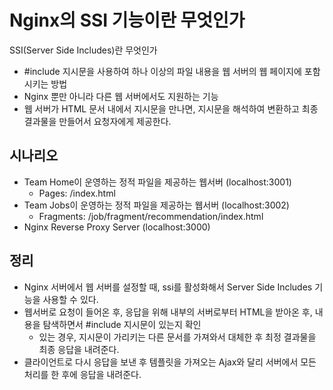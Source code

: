 # Nginx의 SSI 기능이란 무엇인가

SSI(Server Side Includes)란 무엇인가

- #include 지시문을 사용하여 하나 이상의 파일 내용을 웹 서버의 웹 페이지에 포함시키는 방법
- Nginx 뿐만 아니라 다른 웹 서버에서도 지원하는 기능
- 웹 서버가 HTML 문서 내에서 지시문을 만나면, 지시문을 해석하여 변환하고 최종 결과물을 만들어서 요청자에게 제공한다.

## 시나리오

- Team Home이 운영하는 정적 파일을 제공하는 웹서버 (localhost:3001)
  - Pages: /index.html
- Team Jobs이 운영하는 정적 파일을 제공하는 웹서버 (localhost:3002)
  - Fragments: /job/fragment/recommendation/index.html
- Nginx Reverse Proxy Server (localhost:3000)

## 정리
- Nginx 서버에서 웹 서버를 설정할 때, ssi를 활성화해서 Server Side Includes 기능을 사용할 수 있다.
- 웹서버로 요청이 들어온 후, 응답을 위해 내부의 서버로부터 HTML을 받아온 후, 내용을 탐색하면서 #include 지시문이 있는지 확인
  - 있는 경우, 지시문이 가리키는 다른 문서를 가져와서 대체한 후 최정 결과물을 최종 응답을 내려준다.
- 클라이언트로 다시 응답을 보낸 후 템플릿을 가져오는 Ajax와 달리 서버에서 모든 처리를 한 후에 응답을 내려준다.